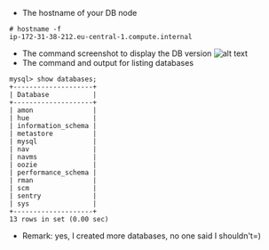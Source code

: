 * The hostname of your DB node
```
# hostname -f
ip-172-31-38-212.eu-central-1.compute.internal
```
* The command screenshot to display the DB version
![alt text](https://github.com/skalolazka/SEBC/blob/master/challenges/labs/mysql.PNG?raw=true)
* The command and output for listing databases
```
mysql> show databases;
+--------------------+
| Database           |
+--------------------+
| amon               |
| hue                |
| information_schema |
| metastore          |
| mysql              |
| nav                |
| navms              |
| oozie              |
| performance_schema |
| rman               |
| scm                |
| sentry             |
| sys                |
+--------------------+
13 rows in set (0.00 sec)
```
* Remark: yes, I created more databases, no one said I shouldn't=)
